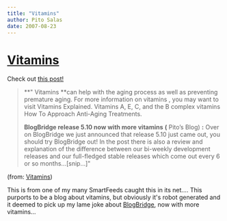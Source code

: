 ```yaml
---
title: "Vitamins"
author: Pito Salas
date: 2007-08-23
---
```

# [Vitamins](None)




Check out [this post!](<http://5.tipsst.com/293/vitamins/>)

> **" Vitamins **can help with the aging process as well as preventing
> premature aging. For more information on vitamins , you may want to visit
> Vitamins Explained. Vitamins A, E, C, and the B complex vitamins How To
> Approach Anti-Aging Treatments.
>
> **BlogBridge release 5.10 now with more vitamins** **(** Pito’s Blog) **:**
> Over on BlogBridge we just announced that release 5.10 just came out, you
> should try BlogBridge out! In the post there is also a review and
> explanation of the difference between our bi-weekly development releases and
> our full-fledged stable releases which come out every 6 or so
> months…[snip…]"

(from: [Vitamins](<http://5.tipsst.com/293/vitamins/>))

This is from one of my many SmartFeeds caught this in its net…. This purports
to be a blog about vitamins, but obviously it's robot generated and it deemed
to pick up my lame joke about [BlogBridge](<http://www.blogbridge.com>), now
with more vitamins…


